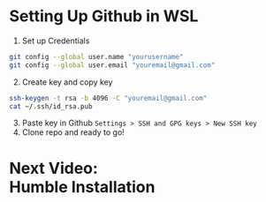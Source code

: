 # Setting Up Github in WSL
1. Set up Credentials 
```bash 
git config --global user.name "yourusername"
git config --global user.email "youremail@gmail.com"
```
2. Create key and copy key
```bash
ssh-keygen -t rsa -b 4096 -C "youremail@gmail.com"
cat ~/.ssh/id_rsa.pub
```
3. Paste key in Github `Settings > SSH and GPG keys > New SSH key`
4. Clone repo and ready to go! 

# Next Video:<br>Humble Installation